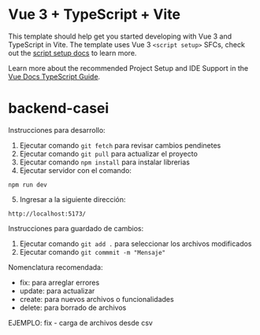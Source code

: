# Vue 3 + TypeScript + Vite

This template should help get you started developing with Vue 3 and TypeScript in Vite. The template uses Vue 3 `<script setup>` SFCs, check out the [script setup docs](https://v3.vuejs.org/api/sfc-script-setup.html#sfc-script-setup) to learn more.

Learn more about the recommended Project Setup and IDE Support in the [Vue Docs TypeScript Guide](https://vuejs.org/guide/typescript/overview.html#project-setup).

# backend-casei

Instrucciones para desarrollo:

1. Ejecutar comando `git fetch` para revisar cambios pendinetes
2. Ejecutar comando `git pull` para actualizar el proyecto
3. Ejecutar comando `npm install` para instalar librerias
4. Ejecutar servidor con el comando:
```
npm run dev
```

5. Ingresar a la siguiente dirección:
```
http://localhost:5173/
```

Instrucciones para guardado de cambios:

1. Ejecutar comando ``git add .`` para seleccionar los archivos modificados
2. Ejecutar comando ``git commmit -m "Mensaje"``

Nomenclatura recomendada:

- fix: para arreglar errores
- update: para actualizar
- create: para nuevos archivos o funcionalidades
- delete: para borrado de archivos

EJEMPLO: fix - carga de archivos desde csv

